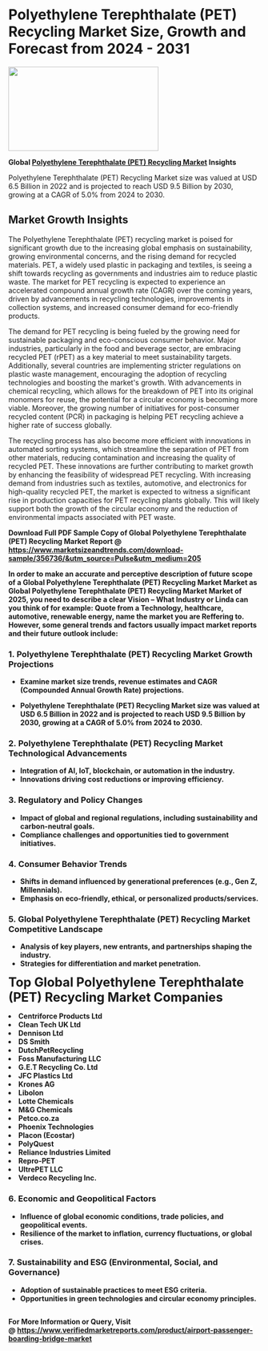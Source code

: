 <H1>Polyethylene Terephthalate (PET) Recycling Market Size, Growth and Forecast from 2024 - 2031</H1><img class="aligncenter size-medium wp-image-584254" src="https://thirdeyenews.in/wp-content/uploads/2024/09/Global-Market-Research-300x168.jpeg" alt="" width="300" height="168" /><p><strong>Global&nbsp;<a href="https://www.marketsizeandtrends.com/download-sample/356736/&amp;utm_source=Pulse&amp;utm_medium=205">Polyethylene Terephthalate (PET) Recycling Market</a> Insights</strong></p><p>Polyethylene Terephthalate (PET) Recycling Market size was valued at USD 6.5 Billion in 2022 and is projected to reach USD 9.5 Billion by 2030, growing at a CAGR of 5.0% from 2024 to 2030.</p><p><h2>Market Growth Insights</h2> <p>The Polyethylene Terephthalate (PET) recycling market is poised for significant growth due to the increasing global emphasis on sustainability, growing environmental concerns, and the rising demand for recycled materials. PET, a widely used plastic in packaging and textiles, is seeing a shift towards recycling as governments and industries aim to reduce plastic waste. The market for PET recycling is expected to experience an accelerated compound annual growth rate (CAGR) over the coming years, driven by advancements in recycling technologies, improvements in collection systems, and increased consumer demand for eco-friendly products.</p> <p><strong></strong></p> <p>The demand for PET recycling is being fueled by the growing need for sustainable packaging and eco-conscious consumer behavior. Major industries, particularly in the food and beverage sector, are embracing recycled PET (rPET) as a key material to meet sustainability targets. Additionally, several countries are implementing stricter regulations on plastic waste management, encouraging the adoption of recycling technologies and boosting the market's growth. With advancements in chemical recycling, which allows for the breakdown of PET into its original monomers for reuse, the potential for a circular economy is becoming more viable. Moreover, the growing number of initiatives for post-consumer recycled content (PCR) in packaging is helping PET recycling achieve a higher rate of success globally.</p> <p>The recycling process has also become more efficient with innovations in automated sorting systems, which streamline the separation of PET from other materials, reducing contamination and increasing the quality of recycled PET. These innovations are further contributing to market growth by enhancing the feasibility of widespread PET recycling. With increasing demand from industries such as textiles, automotive, and electronics for high-quality recycled PET, the market is expected to witness a significant rise in production capacities for PET recycling plants globally. This will likely support both the growth of the circular economy and the reduction of environmental impacts associated with PET waste.</p> <p><strong></p><p><span class=""><strong>Download Full PDF Sample Copy of Global Polyethylene Terephthalate (PET) Recycling Market Report</strong> @ <a href="https://www.marketsizeandtrends.com/download-sample/356736/&amp;utm_source=Pulse&amp;utm_medium=205" target="_blank">https://www.marketsizeandtrends.com/download-sample/356736/&amp;utm_source=Pulse&amp;utm_medium=205</a></span></p><p>In order to make an accurate and perceptive description of future scope of a Global&nbsp;Polyethylene Terephthalate (PET) Recycling Market Market as Global&nbsp;Polyethylene Terephthalate (PET) Recycling Market Market of 2025, you need to describe a clear Vision &ndash; What Industry or Linda can you think of for example: Quote from a Technology, healthcare, automotive, renewable energy, name the market you are Reffering to. However, some general trends and factors usually impact market reports and their future outlook include:</p><h3>1.&nbsp;<strong>Polyethylene Terephthalate (PET) Recycling Market Growth Projections</strong></h3><ul><li>Examine market size trends, revenue estimates and CAGR (Compounded Annual Growth Rate) projections.</li><li><p>Polyethylene Terephthalate (PET) Recycling Market size was valued at USD 6.5 Billion in 2022 and is projected to reach USD 9.5 Billion by 2030, growing at a CAGR of 5.0% from 2024 to 2030.</p></li></ul><h3>2.&nbsp;<strong>Polyethylene Terephthalate (PET) Recycling Market Technological Advancements</strong></h3><ul><li>Integration of AI, IoT, blockchain, or automation in the industry.</li><li>Innovations driving cost reductions or improving efficiency.</li></ul><h3>3.&nbsp;<strong>Regulatory and Policy Changes</strong></h3><ul><li>Impact of global and regional regulations, including sustainability and carbon-neutral goals.</li><li>Compliance challenges and opportunities tied to government initiatives.</li></ul><h3>4.&nbsp;<strong>Consumer Behavior Trends</strong></h3><ul><li>Shifts in demand influenced by generational preferences (e.g., Gen Z, Millennials).</li><li>Emphasis on eco-friendly, ethical, or personalized products/services.</li></ul><h3>5.&nbsp;<strong>Global Polyethylene Terephthalate (PET) Recycling Market Competitive Landscape</strong></h3><ul><li>Analysis of key players, new entrants, and partnerships shaping the industry.</li><li>Strategies for differentiation and market penetration.</li></ul><p data-pm-slice="1 1 []"><span style="color: inherit; font-family: inherit; font-size: 25px;">Top Global Polyethylene Terephthalate (PET) Recycling Market Companies</span></p><div class="" data-test-id=""><p><li>Centriforce Products Ltd</li><li> Clean Tech UK Ltd</li><li> Dennison Ltd</li><li> DS Smith</li><li> DutchPetRecycling</li><li> Foss Manufacturing LLC</li><li> G.E.T Recycling Co. Ltd</li><li> JFC Plastics Ltd</li><li> Krones AG</li><li> Libolon</li><li> Lotte Chemicals</li><li> M&G Chemicals</li><li> Petco.co.za</li><li> Phoenix Technologies</li><li> Placon (Ecostar)</li><li> PolyQuest</li><li> Reliance Industries Limited</li><li> Repro-PET</li><li> UltrePET LLC</li><li> Verdeco Recycling Inc.</li></p></div><h3>6.&nbsp;<strong>Economic and Geopolitical Factors</strong></h3><ul><li>Influence of global economic conditions, trade policies, and geopolitical events.</li><li>Resilience of the market to inflation, currency fluctuations, or global crises.</li></ul><h3>7.&nbsp;<strong>Sustainability and ESG (Environmental, Social, and Governance)</strong></h3><ul><li>Adoption of sustainable practices to meet ESG criteria.</li><li>Opportunities in green technologies and circular economy principles.</li></ul><h2><strong style="font-size: 14px;">For More Information or Query, Visit @&nbsp;</strong><a style="background-color: #ffffff; font-size: 14px;" href="https://www.marketsizeandtrends.com/report/polyethylene-terephthalate-pet-recycling-market/" target="_blank">https://www.verifiedmarketreports.com/product/airport-passenger-boarding-bridge-market</a></h2>
